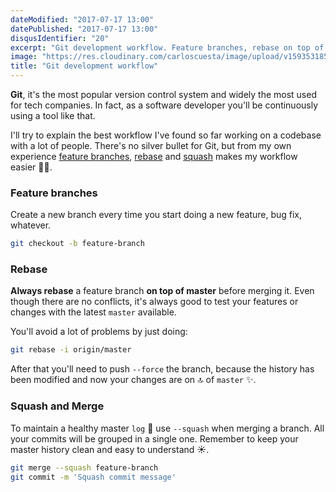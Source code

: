 ```yaml
---
dateModified: "2017-07-17 13:00"
datePublished: "2017-07-17 13:00"
disqusIdentifier: "20"
excerpt: "Git development workflow. Feature branches, rebase on top of master, squash and merge."
image: "https://res.cloudinary.com/carloscuesta/image/upload/v1593531857/blog-featured-images/Git_development_workflow.png"
title: "Git development workflow"
---
```


**Git**, it's the most popular version control system and widely the most used for tech companies. In fact, as a software developer you'll be continuously using a tool like that.

I'll try to explain the best workflow I've found so far working on a codebase with a lot of people. There's no silver bullet for Git, but from my own experience [feature branches](https://git-scm.com/docs/git-branch), [rebase](https://git-scm.com/docs/git-rebase) and [squash](https://git-scm.com/docs/git-merge#git-merge---squash) makes my workflow easier 👨‍💻.

### Feature branches

Create a new branch every time you start doing a new feature, bug fix, whatever.

```bash
git checkout -b feature-branch
```

### Rebase

**Always rebase** a feature branch **on top of master** before merging it. Even though there are no conflicts, it's always good to test your features or changes with the latest `master` available.

You'll avoid a lot of problems by just doing:

```bash
git rebase -i origin/master
```

After that you'll need to push `--force` the branch, because the history has been modified and now your changes are on 🔝 of `master` ✨.

### Squash and Merge

To maintain a healthy master `log` 📖 use `--squash` when merging a branch. All your commits will be grouped in a single one. Remember to keep your master history clean and easy to understand ☀️.

```bash
git merge --squash feature-branch
git commit -m 'Squash commit message'
```
